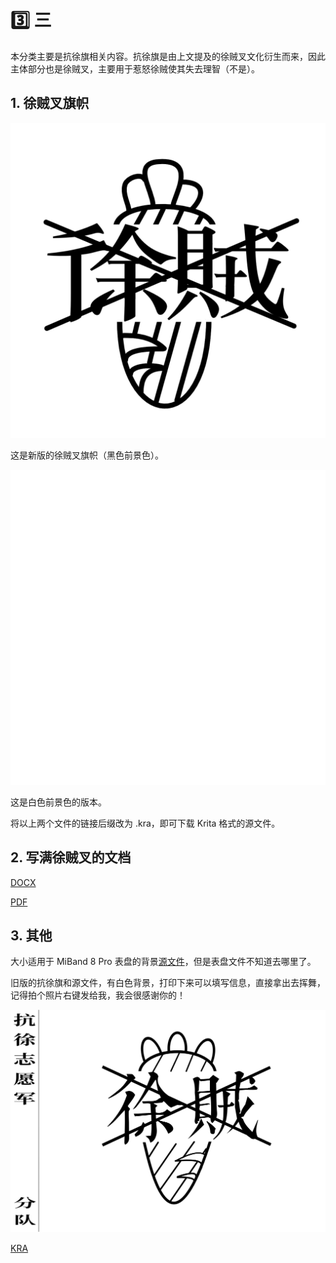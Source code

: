 # 3️⃣ 三

本分类主要是抗徐旗相关内容。抗徐旗是由上文提及的徐贼叉文化衍生而来，因此主体部分也是徐贼叉，主要用于惹怒徐贼使其失去理智（不是）。

## 1. 徐贼叉旗帜

![](../../dataset/banzhang/xzx-flag/抗徐旗（新）.png)

这是新版的徐贼叉旗帜（黑色前景色）。

![](../../dataset/banzhang/xzx-flag/抗徐旗（新）白.png)

这是白色前景色的版本。

将以上两个文件的链接后缀改为 .kra，即可下载 Krita 格式的源文件。

## 2. 写满徐贼叉的文档

[DOCX](../../dataset/banzhang/xzx-flag/徐贼叉.docx)

[PDF](../../dataset/banzhang/xzx-flag/徐贼叉.pdf)

## 3. 其他

大小适用于 MiBand 8 Pro 表盘的背景[源文件](../../dataset/banzhang/xzx-flag/xzx-flag_mb8p.kra)，但是表盘文件不知道去哪里了。

旧版的抗徐旗和源文件，有白色背景，打印下来可以填写信息，直接拿出去挥舞，记得拍个照片右键发给我，我会很感谢你的！

![](../../dataset/banzhang/xzx-flag/抗徐旗.png)

[KRA](../../dataset/banzhang/xzx-flag/抗徐旗.kra)
